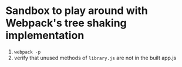 # Sandbox to play around with Webpack's tree shaking implementation

1. `webpack -p`
2. verify that unused methods of `library.js` are not in the built app.js
